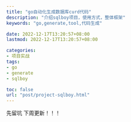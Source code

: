 ```yaml
---
title: "go自动化生成数据库curd代码"
description: "介绍sqlboy项目，使用方式，整体框架"
keywords: "go,generate,tool,代码生成"

date: 2022-12-17T13:20:57+08:00
lastmod: 2022-12-17T13:20:57+08:00

categories:
- 项目实战
tags:
- go
- generate
- sqlboy

toc: false
url: "post/project-sqlboy.html"
---
```

先留坑 下周更新！！！
<!--more-->